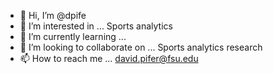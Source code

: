 - 👋 Hi, I’m @dpife
- 👀 I’m interested in ... Sports analytics
- 🌱 I’m currently learning ...
- 💞️ I’m looking to collaborate on ... Sports analytics research
- 📫 How to reach me ... david.pifer@fsu.edu

<!---
dpife/dpife is a ✨ special ✨ repository because its `README.md` (this file) appears on your GitHub profile.
You can click the Preview link to take a look at your changes.
--->
